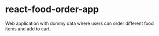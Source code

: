 # react-food-order-app
Web application with dummy data where users can order different food items and add to cart. 
